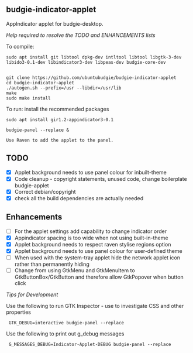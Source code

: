 budgie-indicator-applet
-----------------------

AppIndicator applet for budgie-desktop.

*Help required to resolve the TODO and ENHANCEMENTS lists*


To compile:

    sudo apt install git libtool dpkg-dev intltool libtool libgtk-3-dev libido3-0.1-dev libindicator3-dev libpeas-dev budgie-core-dev
    
    
    git clone https://github.com/ubuntubudgie/budgie-indicator-applet
    cd budgie-indicator-applet
    ./autogen.sh --prefix=/usr --libdir=/usr/lib
    make
    sudo make install

To run: install the recommended packages

    sudo apt install gir1.2-appindicator3-0.1
    
    budgie-panel --replace &
    
    Use Raven to add the applet to the panel.
    

TODO
-----

 - [x] Applet background needs to use panel colour for inbuilt-theme 
 - [x] Code cleanup - copyright statements, unused code, change boilerplate budgie-applet
 - [x] Correct debian/copyright
 - [x] check all the build dependencies are actually needed

Enhancements
-----

 - [ ] For the applet settings add capability to change indicator order
 - [x] Appindicator spacing is too wide when not using built-in-theme
 - [x] Applet background needs to respect raven stylise regions option
 - [x] Applet background needs to use panel colour for user-defined theme
 - [ ] When used with the system-tray applet hide the network applet icon rather than permanently hiding
 - [ ] Change from using GtkMenu and GtkMenuItem to GtkButtonBox/GtkButton and therefore allow GtkPopover when button click
 
 *Tips for Development*
 
 Use the following to run GTK Inspector - use to investigate CSS and other properties
 
     GTK_DEBUG=interactive budgie-panel --replace
     
 Use the following to print out g_debug messages
 
     G_MESSAGES_DEBUG=Indicator-Applet-DEBUG budgie-panel --replace
